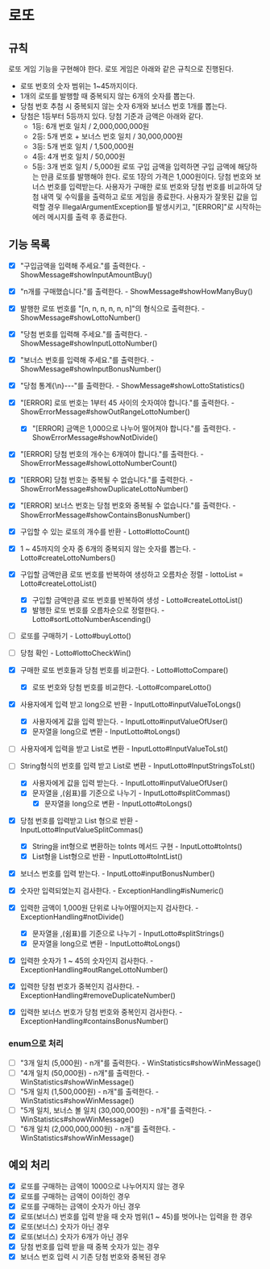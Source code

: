 # 로또

## 규칙
로또 게임 기능을 구현해야 한다. 로또 게임은 아래와 같은 규칙으로 진행된다.
- 로또 번호의 숫자 범위는 1~45까지이다.
- 1개의 로또를 발행할 때 중복되지 않는 6개의 숫자를 뽑는다.
- 당첨 번호 추첨 시 중복되지 않는 숫자 6개와 보너스 번호 1개를 뽑는다.
- 당첨은 1등부터 5등까지 있다. 당첨 기준과 금액은 아래와 같다.
    - 1등: 6개 번호 일치 / 2,000,000,000원
    - 2등: 5개 번호 + 보너스 번호 일치 / 30,000,000원
    - 3등: 5개 번호 일치 / 1,500,000원
    - 4등: 4개 번호 일치 / 50,000원
    - 5등: 3개 번호 일치 / 5,000원
      로또 구입 금액을 입력하면 구입 금액에 해당하는 만큼 로또를 발행해야 한다.
      로또 1장의 가격은 1,000원이다.
      당첨 번호와 보너스 번호를 입력받는다.
      사용자가 구매한 로또 번호와 당첨 번호를 비교하여 당첨 내역 및 수익률을 출력하고 로또 게임을 종료한다.
      사용자가 잘못된 값을 입력할 경우 IllegalArgumentException를 발생시키고, "[ERROR]"로 시작하는 에러 메시지를 출력 후 종료한다.

## 기능 목록
- [x] "구입금액을 입력해 주세요."를 출력한다. - ShowMessage#showInputAmountBuy()
- [x] "n개를 구매했습니다."를 출력한다. - ShowMessage#showHowManyBuy()
- [x] 발행한 로또 번호를 "[n, n, n, n, n, n]"의 형식으로 출력한다. - ShowMessage#showLottoNumber()
- [x] "당첨 번호를 입력해 주세요."를 출력한다. - ShowMessage#showInputLottoNumber()
- [x] "보너스 번호를 입력해 주세요."를 출력한다. - ShowMessage#showInputBonusNumber()
- [x] "당첨 통계{\n}---"를 출력한다. - ShowMessage#showLottoStatistics()

- [x] "[ERROR] 로또 번호는 1부터 45 사이의 숫자여야 합니다."를 출력한다. - ShowErrorMessage#showOutRangeLottoNumber()
  - [x] "[ERROR] 금액은 1,000으로 나누어 떨어져야 합니다."를 출력한다. - ShowErrorMessage#showNotDivide()
- [x] "[ERROR] 당첨 번호의 개수는 6개여야 합니다."를 출력한다. - ShowErrorMessage#showLottoNumberCount()
- [x] "[ERROR] 당첨 번호는 중복될 수 없습니다."를 출력한다. - ShowErrorMessage#showDuplicateLottoNumber()
- [x] "[ERROR] 보너스 번호는 당첨 번호와 중복될 수 없습니다."를 출력한다. - ShowErrorMessage#showContainsBonusNumber()

- [x] 구입할 수 있는 로또의 개수를 반환 - Lotto#lottoCount()
- [x] 1 ~ 45까지의 숫자 중 6개의 중복되지 않는 숫자를 뽑는다. - Lotto#createLottoNumbers()
- [x] 구입할 금액만큼 로또 번호를 반복하여 생성하고 오름차순 정렬 - lottoList = Lotto#createLottoList()
  - [x] 구입할 금액만큼 로또 번호를 반복하여 생성 - Lotto#createLottoList()
  - [x] 발행한 로또 번호를 오름차순으로 정렬한다. - Lotto#sortLottoNumberAscending()

- [ ] 로또를 구매하기 - Lotto#buyLotto()
- [ ] 당첨 확인 - Lotto#lottoCheckWin()

- [x] 구매한 로또 번호들과 당첨 번호를 비교한다. - Lotto#lottoCompare()
  - [x] 로또 번호와 당첨 번호를 비교한다. -Lotto#compareLotto()

- [x] 사용자에게 입력 받고 long으로 반환 - InputLotto#inputValueToLongs()
  - [x] 사용자에게 값을 입력 받는다. - InputLotto#inputValueOfUser()
  - [x] 문자열을 long으로 변환 - InputLotto#toLongs()
- [ ] 사용자에게 입력을 받고 List로 변환 - InputLotto#InputValueToLst()
- [ ] String형식의 번호를 입력 받고 List로 변환 - InputLotto#InputStringsToLst()
  - [x] 사용자에게 값을 입력 받는다. - InputLotto#inputValueOfUser()
  - [x] 문자열을 ,(쉼표)를 기준으로 나누기 - InputLotto#splitCommas()
    - [x] 문자열을 long으로 변환 - InputLotto#toLongs()
- [x] 당첨 번호를 입력받고 List<Integer> 형으로 반환 - InputLotto#InputValueSplitCommas()
  - [x] String을 int형으로 변환하는 toInts 메서드 구현 - InputLotto#toInts()
  - [x] List<String>형을 List<Integer>형으로 반환 - InputLotto#toIntList()
- [x] 보너스 번호를 입력 받는다. - InputLotto#inputBonusNumber()

- [x] 숫자만 입력되었는지 검사한다. - ExceptionHandling#isNumeric()
- [x] 입력한 금액이 1,000원 단위로 나누어떨어지는지 검사한다. - ExceptionHandling#notDivide()
  - [x] 문자열을 ,(쉼표)를 기준으로 나누기 - InputLotto#splitStrings()
  - [x] 문자열을 long으로 변환 - InputLotto#toLongs()
- [x] 입력한 숫자가 1 ~ 45의 숫자인지 검사한다. - ExceptionHandling#outRangeLottoNumber()
- [x] 입력한 당첨 번호가 중복인지 검사한다. - ExceptionHandling#removeDuplicateNumber()
- [x] 입력한 보너스 번호가 당첨 번호와 중복인지 검사한다. - ExceptionHandling#containsBonusNumber()

### enum으로 처리
- [ ] "3개 일치 (5,000원) - n개"를 출력한다. - WinStatistics#showWinMessage()
- [ ] "4개 일치 (50,000원) - n개"를 출력한다. - WinStatistics#showWinMessage()
- [ ] "5개 일치 (1,500,000원) - n개"를 출력한다. - WinStatistics#showWinMessage()
- [ ] "5개 일치, 보너스 볼 일치 (30,000,000원) - n개"를 출력한다. - WinStatistics#showWinMessage()
- [ ] "6개 일치 (2,000,000,000원) - n개"를 출력한다. - WinStatistics#showWinMessage()

## 예외 처리
- [x] 로또를 구매하는 금액이 1000으로 나누어지지 않는 경우
- [x] 로또를 구매하는 금액이 0이하인 경우
- [x] 로또를 구매하는 금액이 숫자가 아닌 경우
- [x] 로또(보너스) 번호를 입력 받을 때 숫자 범위(1 ~ 45)를 벗어나는 입력을 한 경우 
- [x] 로또(보너스) 숫자가 아닌 경우
- [x] 로또(보너스) 숫자가 6개가 아닌 경우
- [x] 당첨 번호를 입력 받을 때 중복 숫자가 있는 경우
- [x] 보너스 번호 입력 시 기존 당첨 번호와 중복된 경우